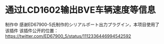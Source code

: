 # 通过LCD1602输出BVE车辆速度等信息
制作中
感谢ED67900-5氏制作的シリアルポート出力プラグイン，本项目使用了该插件
该插件公开的位置： https://twitter.com/ED67900_5/status/1112336446994542592
